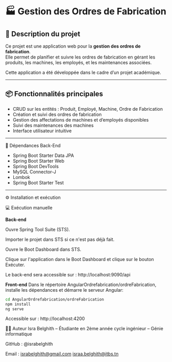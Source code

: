 # 🏭 Gestion des Ordres de Fabrication

## 📌 Description du projet

Ce projet est une application web  pour la **gestion des ordres de fabrication**.  
Elle permet de planifier et suivre les ordres de fabrication en gérant les produits, les machines, les employés, et les maintenances associées.

Cette application a été développée dans le cadre d’un projet académique.

---

## 📦 Fonctionnalités principales

- CRUD sur les entités : Produit, Employé, Machine, Ordre de Fabrication
- Création et suivi des ordres de fabrication
- Gestion des affectations de machines et d’employés disponibles
- Suivi des maintenances des machines
- Interface utilisateur intuitive

---

🧱 Dépendances Back-End
- Spring Boot Starter Data JPA
- Spring Boot Starter Web
- Spring Boot DevTools
- MySQL Connector-J
- Lombok
- Spring Boot Starter Test

---

⚙️ Installation et exécution 

💻 Exécution manuelle

**Back-end**  

Ouvre Spring Tool Suite (STS).

Importer le projet dans STS si ce n'est pas déjà fait.

Ouvre le Boot Dashboard dans STS.

Clique sur l'application dans le Boot Dashboard et clique sur le bouton Exécuter.

Le back-end sera accessible sur : http://localhost:9090/api


**Front-end**
Dans le répertoire AngularOrdrefabrication/ordreFabrication, installe les dépendances et démarre le serveur Angular:

```bash
cd AngularOrdrefabrication/ordreFabrication
npm install
ng serve
```

Accessible sur : http://localhost:4200

👨‍💻 Auteur
Isra Belghith – Étudiante en 2ème année cycle ingénieur – Génie informatique

GitHub : @israbelghith

Email : israbelghith@gmail.com
        israa.belghith@itbs.tn

